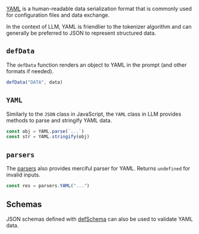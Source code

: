 
[YAML](https://yaml.org/) is a human-readable data serialization format that is commonly used for configuration files and data exchange.

In the context of LLM, YAML is friendlier to the tokenizer algorithm and can generally be preferred to JSON to represent structured data.

## `defData`

The `defData` function renders an object to YAML in the prompt (and other formats if needed).

```js
defData("DATA", data)
```

## `YAML`

Similarly to the `JSON` class in JavaScript, the `YAML` class in LLM provides methods to parse and stringify YAML data.

```js
const obj = YAML.parse(`...`)
const str = YAML.stringify(obj)
```

## `parsers`

The [parsers](/genaiscript/reference/scripts/parsers) also provides merciful parser for YAML.
Returns `undefined` for invalid inputs.

```js
const res = parsers.YAML("...")
```

## Schemas

JSON schemas defined with [defSchema](/genaiscript/reference/scripts/schemas) can also be used to validate YAML data.
